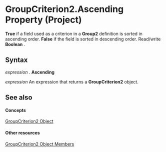 
# GroupCriterion2.Ascending Property (Project)

 **True** if a field used as a criterion in a **Group2** definition is sorted in ascending order. **False** if the field is sorted in descending order. Read/write **Boolean** .


## Syntax

 _expression_ . **Ascending**

 _expression_ An expression that returns a **GroupCriterion2** object.


## See also


#### Concepts


[GroupCriterion2 Object](06047a9d-a9db-43e0-e759-e24560da7128.md)
#### Other resources


[GroupCriterion2 Object Members](c18e9700-62e4-754e-e8d6-49aa97b97ab1.md)
